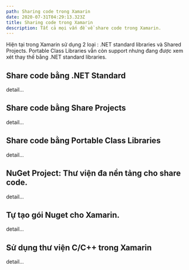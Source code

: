 ```yaml
---
path: Sharing code trong Xamarin
date: 2020-07-31T04:29:13.323Z
title: Sharing code trong Xamarin
description: Tất cả mọi vấn đề về share code trong Xamarin.
---
```

Hiện tại trong Xamarin sử dụng 2 loại : .NET standard libraries và Shared Projects. Portable Class Libraries vẫn còn support nhưng đang được xem xét thay thế bằng .NET standard libraries.

## Share code bằng .NET Standard 

detail...

## Share code bằng Share Projects

detail...

## Share code bằng Portable Class Libraries

detail...

## NuGet Project: Thư viện đa nền tảng cho share code.

detail...

## Tự tạo gói Nuget cho Xamarin.

detail...

## Sử dụng thư viện C/C++ trong Xamarin

detail...
